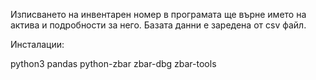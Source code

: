 Изписването на инвентарен номер в програмата ще върне името на актива и подробности за него. Базата данни е заредена от csv файл.

Инсталации:

python3
pandas
python-zbar
zbar-dbg
zbar-tools
